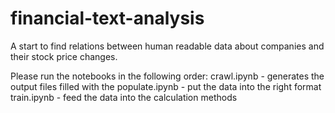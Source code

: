 # financial-text-analysis
A start to find relations between human readable data about companies and their stock price changes.

Please run the notebooks in the following order:
crawl.ipynb      - generates the output files filled with the 
populate.ipynb   - put the data into the right format
train.ipynb      - feed the data into the calculation methods
